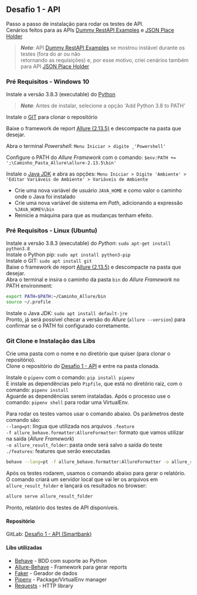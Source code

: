 ## Desafio 1 - API
Passo a passo de instalação para rodar os testes de API.\
Cenários feitos para as APIs [Dummy RestAPI Examples](http://dummy.restapiexample.com/) e [JSON Place Holder](https://jsonplaceholder.typicode.com/posts/)

>**_Nota_**: API [Dummy RestAPI Examples](http://dummy.restapiexample.com/) se mostrou instável durante os testes (fora do ar ou não \
retornando as requisições) e, por esse motivo, criei cenários também para API [JSON Place Holder](https://jsonplaceholder.typicode.com/posts/)


### Pré Requisitos - Windows 10

Instale a versão 3.8.3 (executable) do [Python](https://www.python.org/downloads/release/python-383/)
>**_Nota_**: Antes de instalar, selecione a opção 'Add Python 3.8 to PATH'

Instale o [GIT](https://git-scm.com/download/win) para clonar o repositório

Baixe o framework de report [Allure (2.13.5)](https://github.com/allure-framework/allure2/releases) e descompacte na pasta que desejar.

Abra o terminal _Powershell_: ``Menu Iniciar > digite _'Powershell'``

Configure o PATH do _Allure Framework_ com o comando: 
``
$env:PATH += ';\Caminho_Pasta_Allure\allure-2.13.5\bin'
``

Instale o [Java JDK](https://www.java.com/pt_BR/download/) e abra as opções: ``Menu Iniciar > Digite 'Ambiente' > 
'Editar Variáveis de Ambiente' > Variáveis de Ambiente``

- Crie uma nova variável de usuário ``JAVA_HOME`` e como valor o caminho onde o Java foi instalado
- Crie uma nova variável de sistema em _Path_, adicionando a expressão ``%JAVA_HOME%\bin``
- Reinicie a máquina para que as mudanças tenham efeito.

### Pré Requisitos - Linux (Ubuntu)
Instale a versão 3.8.3 (executable) do _Python_: ``sudo apt-get install python3.8``\
Instale o Python pip: ``sudo apt install python3-pip``\
Instale o GIT: ``sudo apt install git``\
Baixe o framework de report [Allure (2.13.5)](https://github.com/allure-framework/allure2/releases) e descompacte na pasta que desejar.\
Abra o terminal e insira o caminho da pasta ``bin`` do _Allure Framework_ no PATH environment: 
````bash 
export PATH=$PATH:~/Caminho_Allure/bin
source ~/.profile
````
Instale o Java JDK: ``sudo apt install default-jre``\
Pronto, já será possível checar a versão do _Allure_ (``allure --version``) para confirmar se o PATH foi 
configurado corretamente.


### Git Clone e Instalação das Libs

Crie uma pasta com o nome e no diretório que quiser (para clonar o repositório).\
Clone o repositório do [Desafio 1 - API](https://gitlab.com/Coutinho_W/desafio-smartbank_webservice_api) e entre na pasta clonada.

Instale o ``pipenv`` com o comando: ``pip install pipenv``\
E instale as dependências pelo ``Pipfile``, que está no diretório raiz, com o comando: ``pipenv install``\
Aguarde as dependências serem instaladas. Após o processo use o comando: ``pipenv shell`` para rodar uma VirtualEnv.

Para rodar os testes vamos usar o comando abaixo. 
Os parâmetros deste comando são:\
``--lang=pt``: língua que utilizada nos arquivos ``.feature``\
``-f allure_behave.formatter:AllureFormatter``: formato que vamos utilizar na saída (_Allure Framework_)\
``-o allure_result_folder``: pasta onde será salvo a saída do teste\
``./features``: features que serão executadas
       
````bash
behave --lang=pt -f allure_behave.formatter:AllureFormatter -o allure_result_folder ./features
````
 
Após os testes rodarem, usamos o comando abaixo para gerar o relatório.
O comando criará um servidor local que vai ler os arquivos em ``allure_result_folder`` e lançará os resultados no browser:
````bash
allure serve allure_result_folder
````

Pronto, relatório dos testes de API disponíveis.

#### Repositório

GitLab: [Desafio 1 - API (Smartbank)](https://gitlab.com/Coutinho_W/desafio-smartbank_webservice_api) 


#### Libs utilizadas

* [Behave](https://pypi.org/project/behave/#description) - BDD com suporte ao Python
* [Allure-Behave](https://pypi.org/project/allure-behave/#description) - Framework para gerar reports
* [Faker](https://pypi.org/project/Faker/#description) - Gerador de dados
* [Pipenv](https://pypi.org/project/pipenv/#description) - Package/VirtualEnv manager 
* [Requests](https://pypi.org/project/requests/#description) - HTTP library

